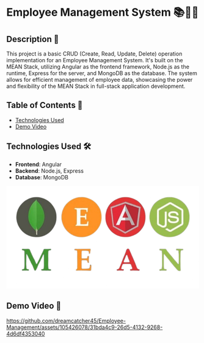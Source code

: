 # Employee Management System 📚👨‍💼

## Description 📝
This project is a basic CRUD (Create, Read, Update, Delete) operation implementation for an Employee Management System. It's built on the MEAN Stack, utilizing Angular as the frontend framework, Node.js as the runtime, Express for the server, and MongoDB as the database. The system allows for efficient management of employee data, showcasing the power and flexibility of the MEAN Stack in full-stack application development.

## Table of Contents 📖
- [Technologies Used](#technologies-used)
- [Demo Video](#demo-video)


## Technologies Used 🛠️
- **Frontend**: Angular
- **Backend**: Node.js, Express
- **Database**: MongoDB

![MEAN](mean.png)

## Demo Video 🎥

https://github.com/dreamcatcher45/Employee-Management/assets/105426078/31bda4c9-26d5-4132-9268-4d6df4353040

